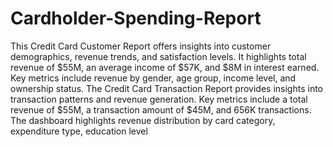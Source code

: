 # Cardholder-Spending-Report
This Credit Card Customer Report offers insights into customer demographics, revenue trends, and satisfaction levels. It highlights total revenue of $55M, an average income of $57K, and $8M in interest earned. Key metrics include revenue by gender, age group, income level, and ownership status.
The Credit Card Transaction Report provides insights into transaction patterns and revenue generation. Key metrics include a total revenue of $55M, a transaction amount of $45M, and 656K transactions. The dashboard highlights revenue distribution by card category, expenditure type, education level
